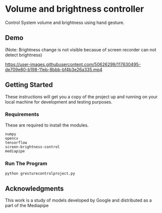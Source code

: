 # Volume and brightness controller 
Control System volume and brightness using hand gesture.


## Demo

(Note: Brightness change is not visible becasue of screen recorder can not detect brightness)


https://user-images.githubusercontent.com/50626299/117630495-de709e80-b198-11eb-8bbb-bf4b3e26a335.mp4


## Getting Started

These instructions will get you a copy of the project up and running on your local machine for development and testing purposes.

### Requirements

These are required to install the modules.

```
numpy
opencv
tensorflow
screen-brightness-control
mediapipe
```


### Run The Program
```
python gresturecontrolproject.py
```


## Acknowledgments

This work is a study of models developed by Google and distributed as a part of the Mediapipe

